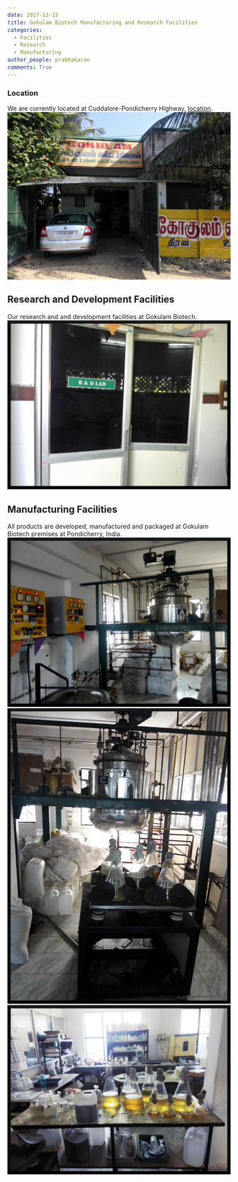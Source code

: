 ```yaml
---
date: 2017-12-15
title: Gokulam Biotech Manufacturing and Research Facilities
categories:
  - Facilities
  - Research
  - Manufacturing
author_people: prabhakaran
comments: True
---
```

### Location
We are currently located at Cuddalore-Pondicherry Highway, [location](/contact).
![Gokulam Biotech Entrance](/images/facility/Entrance.jpeg)

## Research and Development Facilities
Our research and and development facilities at Gokulam Biotech.
![Research and Development](/images/facility/ResearchDevelopment1.jpg)

## Manufacturing Facilities
All products are developed, manufactured and packaged at Gokulam Biotech premises at Pondicherry, India.
![Manufacturing Facilities 1](/images/facility/Manufacturing1.jpg)
![Manufacturing Facilities 2](/images/facility/Manufacturing2.jpg)
![Manufacturing Facilities 3](/images/facility/Manufacturing3.jpg)
